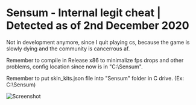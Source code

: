 # Sensum - Internal legit cheat | Detected as of 2nd December 2020
Not in development anymore, since I quit playing cs, because the game is slowly dying and the community is cancerrous af. 

Remember to compile in Release x86 to minimalize fps drops and other problems, config location since now is in "C:\\Sensum".

Remember to put skin_kits.json file into "Sensum" folder in C drive. (Ex: C:\\Sensum)

![Screenshot](https://i.imgur.com/kEH7rpT.png)




